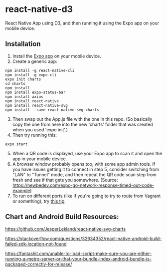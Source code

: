 # react-native-d3

React Native App using D3, and then running it using the Expo app on your mobile device.

## Installation

1. Install the [Expo app](https://expo.dev/) on your mobile device.
2. Create a generic app:
```
npm install -g react-native-cli
npm install -g expo-cli
expo init charts
cd charts
npm install
npm install expo-status-bar
npm install axios
npm install react-native
npm install react-native-svg
npm install --save react-native-svg-charts
```
3. Then swap out the App.js file with the one in this repo. (So basically copy the one from here into the new 'charts' folder that was created when you used 'expo init'.)
4. Then try running this:
```
expo start
```
5. When a QR code is displayed, use your Expo app to scan it and open the app in your mobile device.
6. A browser window probably opens too, with some app admin tools. If you have issues getting it to connect in step 5, consider switching from "LAN" to "Tunnel" mode, and then repeat the QR code scan step from fresh and see if that gets you somewhere. (Source: https://newbedev.com/expo-go-network-response-timed-out-code-example)
7. To run on different ports (like if you're going to try to route from Vagrant or something), try [this tip](https://forums.expo.dev/t/run-exp-start-on-another-port/6404/2).

## Chart and Android Build Resources:

https://github.com/JesperLekland/react-native-svg-charts

https://stackoverflow.com/questions/32634352/react-native-android-build-failed-sdk-location-not-found

https://fantashit.com/unable-to-load-script-make-sure-you-are-either-running-a-metro-server-or-that-your-bundle-index-android-bundle-is-packaged-correctly-for-release/

